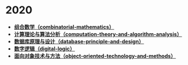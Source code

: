 # 2020

- [**组合数学（combinatorial-mathematics）**](https://github.com/Hyperzsb/BIT/tree/master/2020/combinatorial-mathematics)
- [**计算理论与算法分析（computation-theory-and-algorithm-analysis）**](https://github.com/Hyperzsb/BIT/tree/master/2020/computation-theory-and-algorithm-analysis)
- **[数据库原理与设计（database-principle-and-design）](https://github.com/Hyperzsb/BIT/tree/master/2020/database-principle-and-design)**
- [**数字逻辑（digital-logic）**](https://github.com/Hyperzsb/BIT/tree/master/2020/digital-logic)
- [**面向对象技术与方法（object-oriented-technology-and-methods）**](https://github.com/Hyperzsb/BIT/tree/master/2020/object-oriented-technology-and-methods)

